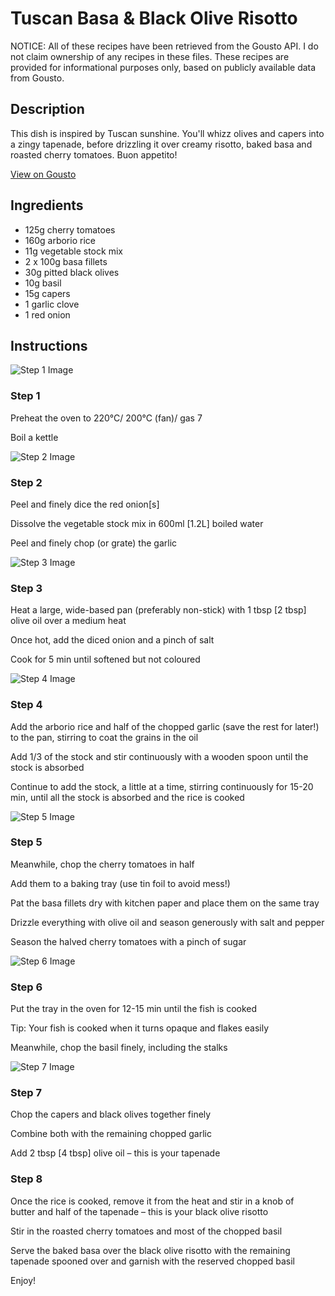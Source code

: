 # Tuscan Basa & Black Olive Risotto 

NOTICE: All of these recipes have been retrieved from the Gousto API. I do not claim ownership of any recipes in these files. These recipes are provided for informational purposes only, based on publicly available data from Gousto.

## Description

This dish is inspired by Tuscan sunshine. You'll whizz olives and capers into a zingy tapenade, before drizzling it over creamy risotto, baked basa and roasted cherry tomatoes. Buon appetito!

[View on Gousto](https://www.gousto.co.uk/recipes/cookbook/tuscan-fish-black-olive-risotto)

## Ingredients

- 125g cherry tomatoes 
- 160g arborio rice
- 11g vegetable stock mix 
- 2 x 100g basa fillets
- 30g pitted black olives
- 10g basil
- 15g capers
- 1 garlic clove
- 1 red onion

## Instructions

![Step 1 Image](https://production-media.gousto.co.uk/cms/recipe-step-image/369_step-1-x200.jpg)

### Step 1

Preheat the oven to 220°C/ 200°C (fan)/ gas 7

Boil a kettle

![Step 2 Image](https://production-media.gousto.co.uk/cms/recipe-step-image/369_step-2-x200.jpg)

### Step 2

Peel and finely dice the red onion<span class="text-danger">[s]</span>

Dissolve the vegetable stock mix in 600ml <span class="text-danger">[1.2L]</span> boiled water

Peel and finely chop (or grate) the garlic

![Step 3 Image](https://production-media.gousto.co.uk/cms/recipe-step-image/369_step-3-x200.jpg)

### Step 3

Heat a large, wide-based pan (preferably non-stick) with 1 tbsp <span class="text-danger">[2 tbsp]</span> olive oil over a medium heat

Once hot, add the diced onion and a pinch of salt

Cook for 5 min until softened but not coloured

![Step 4 Image](https://production-media.gousto.co.uk/cms/recipe-step-image/369_step-4-x200.jpg)

### Step 4

Add the arborio rice and half of the chopped garlic (save the rest for later!) to the pan, stirring to coat the grains in the oil

Add 1/3 of the stock and stir continuously with a wooden spoon until the stock is absorbed

Continue to add the stock, a little at a time, stirring continuously for 15-20 min, until all the stock is absorbed and the rice is cooked

![Step 5 Image](https://production-media.gousto.co.uk/cms/recipe-step-image/369_step-5-x200.jpg)

### Step 5

Meanwhile, chop the cherry tomatoes in half

Add them to a baking tray (use tin foil to avoid mess!)

Pat the basa fillets dry with kitchen paper and place them on the same tray

Drizzle everything with olive oil and season generously with salt and pepper

Season the halved cherry tomatoes with a pinch of sugar

![Step 6 Image](https://production-media.gousto.co.uk/cms/recipe-step-image/369_step-6-x200.jpg)

### Step 6

Put the tray in the oven for 12-15 min until the fish is cooked

Tip: Your fish is cooked when it turns opaque and flakes easily

Meanwhile, chop the basil finely, including the stalks

![Step 7 Image](https://production-media.gousto.co.uk/cms/recipe-step-image/369_step-7-x200.jpg)

### Step 7

Chop the capers and black olives together finely

Combine both with the remaining chopped garlic

Add 2 tbsp <span class="text-danger">[4 tbsp]</span> olive oil – this is your tapenade

### Step 8

Once the rice is cooked, remove it from the heat and stir in a knob of butter and half of the tapenade – this is your black olive risotto

Stir in the roasted cherry tomatoes and most of the chopped basil

Serve the baked basa over the black olive risotto with the remaining tapenade spooned over and garnish with the reserved chopped basil

Enjoy!

